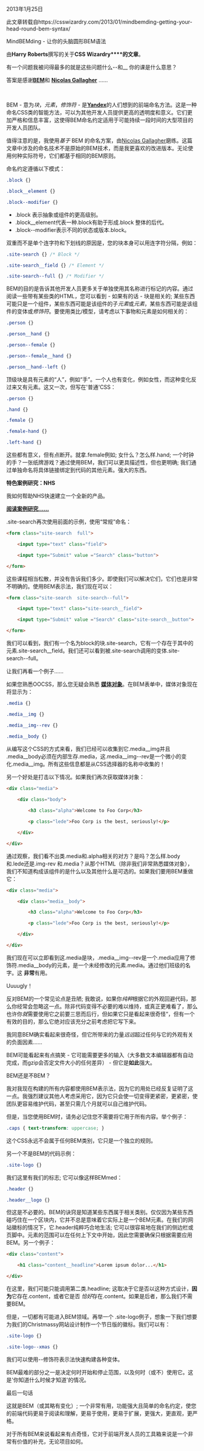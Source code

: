 2013年1月25日

此文章转载自https://csswizardry.com/2013/01/mindbemding-getting-your-head-round-bem-syntax/

MindBEMding - 让你的头脑圆形BEM语法

由**Harry Roberts**撰写的关于**CSS Wizardry****的文章**。

有一个问题我被问得最多的就是这些问题什么--和__ 你的课是什么意思？

答案是感谢[**BEM**](http://bem.info/)和 [**Nicolas Gallagher**](http://twitter.com/necolas) ......

​    

BEM - 意为*块*，*元素*，*修饰符* - 是[**Yandex**](http://yandex.ru/)的人们想到的前端命名方法。这是一种命名CSS类的智能方法，可以为其他开发人员提供更高的透明度和意义。它们更加严格和信息丰富，这使得BEM命名约定适用于可能持续一段时间的大型项目的开发人员团队。

值得注意的是，我使用*基于* BEM 的命名方案，由[Nicolas Gallagher](http://nicolasgallagher.com/about-html-semantics-front-end-architecture/)磨练。这篇文章中涉及的命名技术不是原始的BEM技术，而是我更喜欢的改进版本。无论使用何种实际符号，它们都基于相同的BEM原则。

命名约定遵循以下模式：

```css
.block {}

.block__element {}

.block--modifier {}
```

- .block 表示抽象或组件的更高级别。
- .block__element代表一种.block有助于形成.block 整体的后代。
- .block--modifier表示不同的状态或版本.block。

双重而不是单个连字符和下划线的原因是，您的块本身可以用连字符分隔，例如：

```css
.site-search {} /* Block */

.site-search__field {} /* Element */

.site-search--full {} /* Modifier */
```

BEM的目的是告诉其他开发人员更多关于单独使用其名称进行标记的内容。通过阅读一些带有某些类的HTML，您可以看到 - 如果有的话 - 块是相关的; 某些东西可能只是一个组件，某些东西可能是该组件的子*元素*或*元素*，某些东西可能是该组件的变体或*修饰符*。要使用类比/模型，请考虑以下事物和元素是如何相关的：

```css
.person {}

.person__hand {}

.person--female {}

.person--female__hand {}

.person__hand--left {}
```

顶级块是具有元素的“人”，例如“手”。一个人也有变化，例如女性，而这种变化反过来又有元素。这又一次，但写在'普通'CSS：

```css
.person {}

.hand {}

.female {}

.female-hand {}

.left-hand {}
```

这些都有意义，但有点断开。就拿.female例如; 女什么？怎么样.hand; 一个时钟的手？一张纸牌游戏？通过使用BEM，我们可以更具描述性，但也更明确; 我们通过单独命名将具体链接绑定到代码的其他元素。强大的东西。

**特色案例研究：NHS**

我如何帮助NHS快速建立一个全新的产品。

[**阅读案例研究......**](https://csswizardry.com/case-studies/nhs-nhsx-elearning-platform/)

.site-search再次使用前面的示例，使用“常规”命名：

```html
<form class="site-search  full">

    <input type="text" class="field">

    <input type="Submit" value ="Search" class="button">

</form>
```

这些课程相当松散，并没有告诉我们多少。即使我们可以解决它们，它们也是非常不明确的。使用BEM表示法，我们现在可以：

```html
<form class="site-search  site-search--full">

    <input type="text" class="site-search__field">

    <input type="Submit" value ="Search" class="site-search__button">

</form>
```

我们可以看到，我们有一个名为block的块.site-search，它有一个存在于其中的元素.site-search__field。我们还可以看到被.site-search调用的变体.site-search--full。

让我们再看一个例子......

如果您熟悉OOCSS，那么您无疑会熟悉 [**媒体对象**](http://stubbornella.org/content/2010/06/25/the-media-object-saves-hundreds-of-lines-of-code)。在BEM表单中，媒体对象现在将显示为：

```css
.media {}

.media__img {}

.media__img--rev {}

.media__body {}
```

从编写这个CSS的方式来看，我们已经可以收集到它.media__img并且 .media__body必须在内部生存.media，这.media__img--rev是一个微小的变化.media__img。所有这些信息都是从CSS选择器的名称中收集的！

另一个好处是打击以下情况。如果我们再次获取媒体对象：

```html
<div class="media">
    
    <div class="body">

        <h3 class="alpha">Welcome to Foo Corp</h3>

        <p class="lede">Foo Corp is the best, seriously!</p>

    </div>

</div>

```

通过观察，我们看不出类.media和.alpha相关的对方？是吗？怎么样.body和.lede还是.img-rev 和.media？从那个HTML（除非我们非常熟悉媒体对象），我们不知道构成该组件的是什么以及其他什么是可选的。如果我们要用BEM重做它：

```html
<div class="media">

    <div class="media__body">

        <h3 class="alpha">Welcome to Foo Corp</h3>

        <p class="lede">Foo Corp is the best, seriously!</p>

    </div>

</div>
```

我们现在可以立即看到这.media是块，.media__img--rev是一个.media应用了修饰符.media__body的元素，是一个未经修改的元素.media。通过他们班级的名字。这 **非常**有用。

Uuuugly！

反对BEM的一个常见论点是丑陋; 我敢说，如果你*纯粹*根据它的外观回避代码，那么你经常会忽略这一点。除非代码变得不必要的难以维持，或真正更难看了，那么也许你*就*需要使用它之前要三思而后行，但如果它只是看起来很奇怪“，但有一个有效的目的，那么它绝对应该充分之前考虑把它写下来。

我同意BEM确实看起来很奇怪，但它所带来的力量*远远*超过任何与它的外观有关的负面因素......

BEM可能看起来有点搞笑 - 它可能需要更多的输入（大多数文本编辑器都有自动完成，而gzip会否定文件大小的任何差异） - 但它是**如此**强大。

BEM还是不BEM？

我对我现在构建的所有内容都使用BEM表示法，因为它的用处已经反复证明了这一点。我强烈建议其他人考虑采用它，因为它只会使一切变得更紧密，更紧密，使团队更容易维护代码，甚至只需几个月就可以自己维护代码。

但是，当您使用BEM时，请务必记住您不需要将它用于所有内容。举个例子：

```css
.caps { text-transform: uppercase; }
```

这个CSS永远不会属于任何BEM类别，它只是一个独立的规则。

另一个不是BEM的代码示例：

```css
.site-logo {}
```

我们这里有我们的标志; 它可以像这样BEMmed：

```css
.header {}

.header__logo {}
```

但这是不必要的。BEM的诀窍是知道某些东西属于相关类别。仅仅因为某些东西碰巧住在一个区块内，它并不总是意味着它实际上是一个BEM元素。在我们的网站徽标的情况下，它.header纯粹巧合地生活; 它可以很容易地在我们的侧边栏或页脚中。元素的范围可以在任何上下文中开始，因此您需要确保只根据需要应用BEM。另一个例子：

```html
<div class="content">

    <h1 class="content__headline">Lorem ipsum dolor...</h1>

</div>
```

在这里，我们可能只能调用第二类.headline; 这取决于它是否以这种方式设计，**因为**它存在.content，或者它是否 *恰好*存在.content。如果是后者，那么我们不需要BEM。

但是，一切都有可能进入BEM领域。再举一个 .site-logo例子，想象一下我们想要为我们的Christmassy网站设计制作一个节日版的徽标。我们可以有：

```css
.site-logo {}

.site-logo--xmas {}
```

我们可以使用--修饰符表示法快速构建各种变体。

BEM最难的部分之一是决定何时开始和停止范围，以及何时（或不）使用它。这是'你知道什么时候才知道'的情况。

最后一句话

这就是BEM（或其略有变化）; 一个非常有用，功能强大且简单的命名约定，使您的前端代码更易于阅读和理解，更易于使用，更易于扩展，更强大，更直观，更严格。

对于所有BEM来说看起来有点奇怪，它对于前端开发人员的工具箱来说是一个非常有价值的补充，无论项目如何。